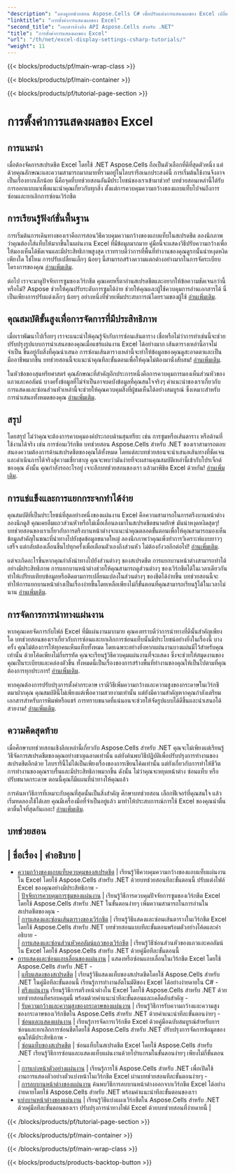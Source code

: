 ```yaml
---
"description": "ลองดูบทช่วยสอน Aspose.Cells C# เพื่อปรับแต่งการแสดงผลของ Excel เปลี่ยนแบบอักษร สี รูปแบบ และสร้างรายงานที่น่าสนใจ"
"linktitle": "การตั้งค่าการแสดงผลของ Excel"
"second_title": "เอกสารอ้างอิง API Aspose.Cells สำหรับ .NET"
"title": "การตั้งค่าการแสดงผลของ Excel"
"url": "/th/net/excel-display-settings-csharp-tutorials/"
"weight": 11
---
```


{{< blocks/products/pf/main-wrap-class >}}

{{< blocks/products/pf/main-container >}}

{{< blocks/products/pf/tutorial-page-section >}}

# การตั้งค่าการแสดงผลของ Excel

## การแนะนำ

เมื่อต้องจัดการสเปรดชีต Excel โดยใช้ .NET Aspose.Cells ถือเป็นตัวเลือกที่ดีที่สุดตัวหนึ่ง แต่ด้วยคุณลักษณะและความสามารถมากมายที่รวมอยู่ในไลบรารีอเนกประสงค์นี้ การเริ่มต้นใช้งานจึงอาจเป็นเรื่องยากเล็กน้อย นี่คือจุดที่บทช่วยสอนอันมีประโยชน์ของเราเข้ามาช่วย! บทช่วยสอนเหล่านี้ได้รับการออกแบบมาเพื่อแนะนำคุณเกี่ยวกับทุกสิ่ง ตั้งแต่การควบคุมความกว้างของแถบแท็บไปจนถึงการซ่อนและยกเลิกการซ่อนเวิร์กชีต

## การเรียนรู้ฟังก์ชั่นพื้นฐาน

การเริ่มต้นการเดินทางของเราคือการสอนวิธีควบคุมความกว้างของแถบแท็บในสเปรดชีต ลองนึกภาพว่าคุณต้องใส่แท็บให้มากขึ้นในแผ่นงาน Excel ที่มีข้อมูลมากมาย คู่มือนี้จะแสดงวิธีปรับความกว้างเพื่อให้มองเห็นได้ชัดเจนและมีประสิทธิภาพสูงสุด เราทราบดีว่าการที่พื้นที่ทำงานของคุณดูรกนั้นน่าหงุดหงิดเพียงใด ใช่ไหม การปรับเปลี่ยนเล็กๆ น้อยๆ นี้สามารถสร้างความแตกต่างอย่างมากในการจัดระเบียบโครงการของคุณ [อ่านเพิ่มเติม](./control-tab-bar-width-of-spreadsheet/).

ต่อไป เราจะมาดูปัจจัยการซูมของเวิร์กชีต คุณเคยหรี่ตาอ่านสเปรดชีตและอยากให้ข้อความชัดเจนกว่านี้หรือไม่? Aspose ช่วยให้คุณปรับระดับการซูมได้ง่าย ช่วยให้คุณและผู้ใช้ควบคุมการอ่านเอกสารได้ นี่เป็นเพียงการปรับแต่งเล็กๆ น้อยๆ อย่างหนึ่งที่ช่วยเพิ่มประสบการณ์โดยรวมของผู้ใช้ [อ่านเพิ่มเติม](./controll-zoom-factor-of-worksheet/). 

## คุณสมบัติขั้นสูงเพื่อการจัดการที่มีประสิทธิภาพ

เมื่อเราพัฒนาไปเรื่อยๆ เราจะแนะนำให้คุณรู้จักกับการซ่อนเส้นตาราง เชื่อหรือไม่ว่าการทำเช่นนี้จะช่วยปรับปรุงรูปแบบการนำเสนอของคุณเมื่อแชร์แผ่นงาน Excel ได้อย่างมาก เส้นตารางเหล่านี้อาจไม่จำเป็น ขึ้นอยู่กับสิ่งที่คุณนำเสนอ การซ่อนเส้นตารางเหล่านี้จะทำให้ข้อมูลของคุณดูสะอาดตาและเป็นมืออาชีพมากขึ้น บทช่วยสอนนี้จะแนะนำคุณทีละขั้นตอนเพื่อให้คุณไม่ต้องมานั่งสับสน! [อ่านเพิ่มเติม](./display-and-hide-gridlines-of-worksheet/).

ในหัวข้อของสุนทรียศาสตร์ คุณลักษณะที่สำคัญอีกประการหนึ่งคือการควบคุมการมองเห็นส่วนหัวของแถวและคอลัมน์ บางครั้งข้อมูลที่ไม่จำเป็นอาจบดบังข้อมูลที่คุณสนใจจริงๆ คำแนะนำของเราเกี่ยวกับการแสดงและซ่อนส่วนหัวเหล่านี้จะช่วยให้คุณควบคุมสิ่งที่ผู้ชมเห็นได้อย่างสมบูรณ์ ซึ่งเหมาะสำหรับการนำเสนอทั้งหมดของคุณ [อ่านเพิ่มเติม](./display-and-hide-row-column-headers-of-worksheet/).

## สรุป

โดยสรุป ไม่ว่าคุณจะต้องการควบคุมองค์ประกอบด้านสุนทรียะ เช่น การซูมหรือเส้นตาราง หรือด้านที่ใช้งานได้จริง เช่น การซ่อนเวิร์กชีต บทช่วยสอน Aspose.Cells สำหรับ .NET ของเราสามารถตอบสนองความต้องการด้านสเปรดชีตของคุณได้ทั้งหมด โดยแต่ละบทช่วยสอนจะนำเสนอเส้นทางที่ชัดเจนและดำเนินการได้จริงสู่ความเชี่ยวชาญ คุณจะพบว่ามันง่ายที่จะผสานคุณสมบัติเหล่านี้เข้ากับโปรเจ็กต์ของคุณ ดังนั้น คุณกำลังรออะไรอยู่ เจาะลึกบทช่วยสอนของเรา แล้วมาพิชิต Excel ด้วยกัน! [อ่านเพิ่มเติม](./hide-and-unhide-worksheet/).

## การแช่แข็งและการแยกกระจกทำได้ง่าย

คุณสมบัติที่เป็นประโยชน์ที่สุดอย่างหนึ่งของแผ่นงาน Excel คือความสามารถในการตรึงบานหน้าต่าง ลองนึกดูสิ คุณเคยลืมแถวส่วนหัวหรือไม่เมื่อเลื่อนลงมาในสเปรดชีตขนาดยักษ์ มันน่าหงุดหงิดสุดๆ! บทช่วยสอนของเราเกี่ยวกับการตรึงบานหน้าต่างจะแนะนำคุณตลอดขั้นตอนเพื่อให้คุณสามารถมองเห็นข้อมูลสำคัญในขณะที่นำทางไปยังชุดข้อมูลขนาดใหญ่ ลองนึกภาพว่าคุณเพิ่งทำการวิเคราะห์แบบยาวๆ เสร็จ แต่กลับต้องเลื่อนขึ้นไปทุกครั้งเพื่อเตือนตัวเองถึงส่วนหัว ไม่ต้องกังวลอีกต่อไป! [อ่านเพิ่มเติม](./freeze-panes-of-worksheet/).

แต่จะเกิดอะไรขึ้นหากคุณกำลังนำทางไปยังส่วนต่างๆ ของสเปรดชีต การแยกบานหน้าต่างสามารถทำได้อย่างมีประสิทธิภาพ การแยกบานหน้าต่างช่วยให้คุณสามารถดูส่วนต่างๆ ของเวิร์กชีตได้ในเวลาเดียวกัน ทำให้เปรียบเทียบข้อมูลหรือติดตามการเปลี่ยนแปลงในส่วนต่างๆ ของชีตได้ง่ายขึ้น บทช่วยสอนนี้จะทำให้การแยกบานหน้าต่างเป็นเรื่องง่ายขึ้นโดยเหลือเพียงไม่กี่ขั้นตอนที่คุณสามารถเรียนรู้ได้ในเวลาไม่นาน [อ่านเพิ่มเติม](./split-panes-of-worksheet/).

## การจัดการการนำทางแผ่นงาน

หากคุณเคยจัดการกับไฟล์ Excel ที่มีแผ่นงานมากมาย คุณคงทราบดีว่าการนำทางที่ดีนั้นสำคัญเพียงใด บทช่วยสอนของเราเกี่ยวกับการซ่อนและยกเลิกการซ่อนแท็บนั้นมีประโยชน์อย่างยิ่งในเรื่องนี้ บางครั้ง คุณไม่ต้องการให้ทุกคนเห็นแท็บทั้งหมด โดยเฉพาะอย่างยิ่งหากแผ่นงานบางแผ่นมีไว้สำหรับคุณเท่านั้น ด้วยโค้ดเพียงไม่กี่บรรทัด คุณจะเรียนรู้วิธีควบคุมแผ่นงานที่จะแสดง ซึ่งจะช่วยให้สมุดงานของคุณเป็นระเบียบและคล่องตัวขึ้น ทั้งหมดนี้เป็นเรื่องของการสร้างพื้นที่ทำงานของคุณให้เป็นไปตามที่คุณต้องการทุกประการ! [อ่านเพิ่มเติม](./hide-tabs-of-spreadsheet/).

หากคุณต้องการปรับปรุงการตั้งค่ากระดาษ เรามีวิธีเพิ่มความกว้างและความสูงของกระดาษในเวิร์กชีตมาฝากคุณ คุณสมบัตินี้ไม่เพียงแต่เพื่อความสวยงามเท่านั้น แต่ยังมีความสำคัญหากคุณกำลังเตรียมเอกสารสำหรับการพิมพ์หรือแชร์ การทราบขนาดที่แน่นอนจะช่วยให้จัดรูปแบบได้ดีขึ้นและนำเสนอได้สวยงาม! [อ่านเพิ่มเติม](./get-paper-width-and-height-of-worksheet/).

## ความคิดสุดท้าย

เมื่อศึกษาบทช่วยสอนเชิงลึกเหล่านี้เกี่ยวกับ Aspose.Cells สำหรับ .NET คุณจะไม่เพียงแต่เรียนรู้วิธีจัดการสเปรดชีตของคุณอย่างชาญฉลาดเท่านั้น แต่ยังค้นพบวิธีปฏิบัติเพื่อปรับปรุงการทำงานของสเปรดชีตอีกด้วย ไลบรารีนี้ไม่ได้เป็นเพียงเรื่องของการเขียนโค้ดเท่านั้น แต่ยังเกี่ยวกับการทำให้ชีวิตการทำงานของคุณราบรื่นและมีประสิทธิภาพมากขึ้น ดังนั้น ไม่ว่าคุณจะหยุดหน้าต่าง ซ่อนแท็บ หรือปรับขนาดกระดาษ ตอนนี้คุณก็มีแผนที่นำทางให้คุณแล้ว

การค้นหาวิธีการที่เหมาะกับคุณที่สุดนั้นเป็นสิ่งสำคัญ ศึกษาบทช่วยสอน เลือกฟีเจอร์ที่คุณสนใจ แล้วเริ่มทดลองใช้ได้เลย คุณมีเครื่องมือที่จำเป็นอยู่แล้ว มาทำให้ประสบการณ์การใช้ Excel ของคุณน่าตื่นตาตื่นใจที่สุดกันเถอะ! [อ่านเพิ่มเติม](./page-break-preview-of-worksheet/).

## บทช่วยสอน 
| ชื่อเรื่อง | คำอธิบาย |
-
- [ความกว้างของแถบแท็บควบคุมของสเปรดชีต](./control-tab-bar-width-of-spreadsheet/) | เรียนรู้วิธีควบคุมความกว้างของแถบแท็บแผ่นงานใน Excel โดยใช้ Aspose.Cells สำหรับ .NET ด้วยบทช่วยสอนทีละขั้นตอนนี้ ปรับแต่งไฟล์ Excel ของคุณอย่างมีประสิทธิภาพ -  
| [ปัจจัยการควบคุมการซูมของแผ่นงาน](./controll-zoom-factor-of-worksheet/) | เรียนรู้วิธีการควบคุมปัจจัยการซูมของเวิร์กชีต Excel โดยใช้ Aspose.Cells สำหรับ .NET ในขั้นตอนง่ายๆ เพิ่มความสามารถในการอ่านในสเปรดชีตของคุณ -  
| [การแสดงและซ่อนเส้นตารางของเวิร์กชีต](./display-and-hide-gridlines-of-worksheet/) | เรียนรู้วิธีแสดงและซ่อนเส้นตารางในเวิร์กชีต Excel โดยใช้ Aspose.Cells สำหรับ .NET บทช่วยสอนแบบทีละขั้นตอนพร้อมตัวอย่างโค้ดและคำอธิบาย -  
| [การแสดงและซ่อนส่วนหัวคอลัมน์แถวของเวิร์กชีต](./display-and-hide-row-column-headers-of-worksheet/) | เรียนรู้วิธีซ่อนส่วนหัวของแถวและคอลัมน์ใน Excel โดยใช้ Aspose.Cells สำหรับ .NET ด้วยคู่มือทีละขั้นตอนนี้  
- [การแสดงและซ่อนแถบเลื่อนของแผ่นงาน](./display-and-hide-scroll-bars-of-worksheet/) | แสดงหรือซ่อนแถบเลื่อนในเวิร์กชีต Excel โดยใช้ Aspose.Cells สำหรับ .NET -  
| [แท็บแสดงของสเปรดชีต](./display-tab-of-spreadsheet/) | เรียนรู้วิธีแสดงแท็บของสเปรดชีตโดยใช้ Aspose.Cells สำหรับ .NET ในคู่มือทีละขั้นตอนนี้ เรียนรู้การทำงานอัตโนมัติของ Excel ได้อย่างง่ายดายใน C# -  
| [ตรึงแผ่นงาน](./freeze-panes-of-worksheet/) เรียนรู้วิธีการตรึงหน้าต่างใน Excel โดยใช้ Aspose.Cells สำหรับ .NET ด้วยบทช่วยสอนที่ครอบคลุมนี้ พร้อมด้วยคำแนะนำทีละขั้นตอนและเคล็ดลับสำคัญ -  
| [รับความกว้างและความสูงของกระดาษของแผ่นงาน](./get-paper-width-and-height-of-worksheet/) | เรียนรู้วิธีการรับความกว้างและความสูงของกระดาษของเวิร์กชีตใน Aspose.Cells สำหรับ .NET ด้วยคำแนะนำทีละขั้นตอนง่ายๆ -  
| [ซ่อนและแสดงแผ่นงาน](./hide-and-unhide-worksheet/) | เรียนรู้การจัดการเวิร์กชีต Excel ด้วยคู่มือฉบับสมบูรณ์สำหรับการซ่อนและยกเลิกการซ่อนชีตโดยใช้ Aspose.Cells สำหรับ .NET ปรับปรุงการจัดการข้อมูลของคุณให้มีประสิทธิภาพ -  
| [ซ่อนแท็บของสเปรดชีต](./hide-tabs-of-spreadsheet/) | ซ่อนแท็บในสเปรดชีต Excel โดยใช้ Aspose.Cells สำหรับ .NET เรียนรู้วิธีการซ่อนและแสดงแท็บแผ่นงานด้วยโปรแกรมในขั้นตอนง่ายๆ เพียงไม่กี่ขั้นตอน -  
| [การแบ่งหน้าตัวอย่างแผ่นงาน](./page-break-preview-of-worksheet/) | เรียนรู้การใช้ Aspose.Cells สำหรับ .NET เพื่อเปิดใช้งานการแสดงตัวอย่างตัวแบ่งหน้าในเวิร์กชีต Excel ผ่านบทช่วยสอนทีละขั้นตอนง่ายๆ -  
| [การลบบานหน้าต่างของแผ่นงาน](./remove-panes-of-worksheet/) ค้นพบวิธีการลบบานหน้าต่างออกจากเวิร์กชีต Excel ได้อย่างง่ายดายโดยใช้ Aspose.Cells สำหรับ .NET พร้อมคำแนะนำทีละขั้นตอนของเรา  
- [แบ่งบานหน้าต่างของแผ่นงาน](./split-panes-of-worksheet/) | เรียนรู้วิธีแบ่งแผงเวิร์กชีตใน Aspose.Cells สำหรับ .NET ด้วยคู่มือทีละขั้นตอนของเรา ปรับปรุงการนำทางไฟล์ Excel ด้วยบทช่วยสอนที่ง่ายดายนี้ |  

{{< /blocks/products/pf/tutorial-page-section >}}

{{< /blocks/products/pf/main-container >}}

{{< /blocks/products/pf/main-wrap-class >}}

{{< blocks/products/products-backtop-button >}}